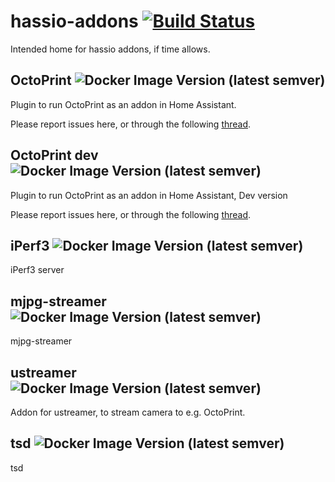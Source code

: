 # hassio-addons [![Build Status](https://travis-ci.com/fredrikbaberg/hassio-addons.svg?branch=master)](https://travis-ci.com/fredrikbaberg/hassio-addons)

Intended home for hassio addons, if time allows.

## OctoPrint ![Docker Image Version (latest semver)](https://img.shields.io/docker/v/fredrikbaberg/octoprint-amd64-image?sort=semver)

Plugin to run OctoPrint as an addon in Home Assistant.


Please report issues here, or through the following [thread](https://community.home-assistant.io/t/repository-octoprint/22883).


## OctoPrint dev ![Docker Image Version (latest semver)](https://img.shields.io/docker/v/fredrikbaberg/octoprint-dev-amd64-image?sort=semver)

Plugin to run OctoPrint as an addon in Home Assistant, Dev version


Please report issues here, or through the following [thread](https://community.home-assistant.io/t/repository-octoprint/22883).


## iPerf3 ![Docker Image Version (latest semver)](https://img.shields.io/docker/v/fredrikbaberg/iperf3-amd64-image?sort=semver)

iPerf3 server

## mjpg-streamer ![Docker Image Version (latest semver)](https://img.shields.io/docker/v/fredrikbaberg/addon-mjpg-streamer-amd64?sort=semver)

mjpg-streamer

## ustreamer ![Docker Image Version (latest semver)](https://img.shields.io/docker/v/fredrikbaberg/addon-ustreamer-amd64?sort=semver)

Addon for ustreamer, to stream camera to e.g. OctoPrint.

## tsd ![Docker Image Version (latest semver)](https://img.shields.io/docker/v/fredrikbaberg/tsd-amd64-image?sort=semver)

tsd
